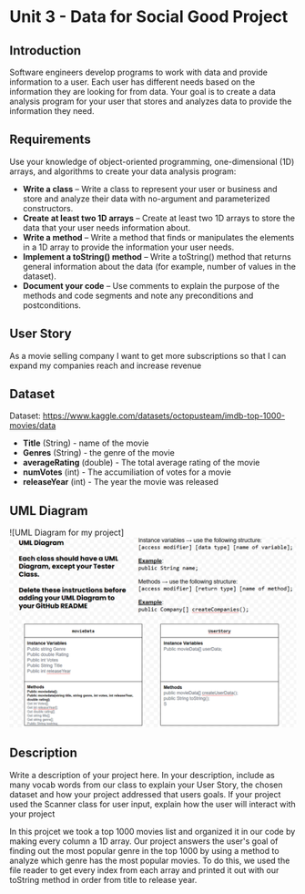 # Unit 3 - Data for Social Good Project 

## Introduction 

Software engineers develop programs to work with data and provide information to a user. Each user has different needs based on the information they are looking for from data. Your goal is to create a data analysis program for your user that stores and analyzes data to provide the information they need. 

## Requirements 

Use your knowledge of object-oriented programming, one-dimensional (1D) arrays, and algorithms to create your data analysis program: 
- **Write a class** – Write a class to represent your user or business and store and analyze their data with no-argument and parameterized constructors. 
- **Create at least two 1D arrays** – Create at least two 1D arrays to store the data that your user needs information about. 
- **Write a method** – Write a method that finds or manipulates the elements in a 1D array to provide the information your user needs. 
- **Implement a toString() method** – Write a toString() method that returns general information about the data (for example, number of values in the dataset). 
- **Document your code** – Use comments to explain the purpose of the methods and code segments and note any preconditions and postconditions. 

## User Story 



 As a movie selling company I want to get more subscriptions so that I can expand my companies reach and increase revenue 


## Dataset 


Dataset: https://www.kaggle.com/datasets/octopusteam/imdb-top-1000-movies/data
- **Title** (String) - name of the movie
- **Genres** (String) - the genre of the movie 
- **averageRating** (double) - The total average rating of the movie 
- **numVotes** (int) - The accumiliation of votes for a movie
- **releaseYear** (int) - The year the movie was released

## UML Diagram 


![UML Diagram for my project]![alt text](image-1.png)


## Description 

Write a description of your project here. In your description, include as many vocab words from our class to explain your User Story, the chosen dataset and how your project addressed that users goals. If your project used the Scanner class for user input, explain how the user will interact with your project

In this projcet we took a top 1000 movies list and organized it in our code by making every column a 1D array. Our project answers the user's goal of finding out the most popular genre in the top 1000 by using a method to analyze which genre has the most popular movies. To do this, we used the file reader to get every index from each array and printed it out with our toString method in order from title to release year. 